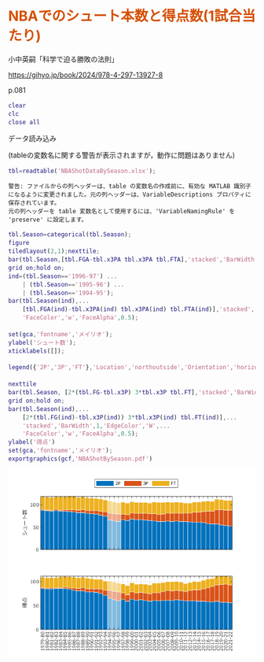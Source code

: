 
# <span style="color:rgb(213,80,0)">NBAでのシュート本数と得点数(1試合当たり)</span>

小中英嗣「科学で迫る勝敗の法則」


https://gihyo.jp/book/2024/978-4-297-13927-8


p.081

```matlab
clear
clc
close all
```

データ読み込み


(tableの変数名に関する警告が表示されますが，動作に問題はありません)

```matlab
tbl=readtable('NBAShotDataBySeason.xlsx');
```

```TextOutput
警告: ファイルからの列ヘッダーは、table の変数名の作成前に、有効な MATLAB 識別子になるように変更されました。元の列ヘッダーは、VariableDescriptions プロパティに保存されています。
元の列ヘッダーを table 変数名として使用するには、'VariableNamingRule' を 'preserve' に設定します。
```

```matlab
tbl.Season=categorical(tbl.Season);
figure
tiledlayout(2,1);nexttile;
bar(tbl.Season,[tbl.FGA-tbl.x3PA tbl.x3PA tbl.FTA],'stacked','BarWidth',1,'EdgeColor','W');
grid on;hold on;
ind=(tbl.Season=='1996-97') ...
    | (tbl.Season=='1995-96') ...
    | (tbl.Season=='1994-95');
bar(tbl.Season(ind),...
    [tbl.FGA(ind)-tbl.x3PA(ind) tbl.x3PA(ind) tbl.FTA(ind)],'stacked','BarWidth',1,'EdgeColor','W', ...
    'FaceColor','w','FaceAlpha',0.5);

set(gca,'fontname','メイリオ');
ylabel('シュート数');
xticklabels([]);

legend({'2P','3P','FT'},'Location','northoutside','Orientation','horizontal');

nexttile
bar(tbl.Season, [2*(tbl.FG-tbl.x3P) 3*tbl.x3P tbl.FT],'stacked','BarWidth',1,'EdgeColor','W');
grid on;hold on;
bar(tbl.Season(ind),...
    [2*(tbl.FG(ind)-tbl.x3P(ind)) 3*tbl.x3P(ind) tbl.FT(ind)],...
    'stacked','BarWidth',1,'EdgeColor','W',...
    'FaceColor','w','FaceAlpha',0.5);
ylabel('得点')
set(gca,'fontname','メイリオ');
exportgraphics(gcf,'NBAShotBySeason.pdf')
```

<center><img src="p081_NBAShotDataBySeason_media/figure_0.png" width="562" alt="figure_0.png"></center>



